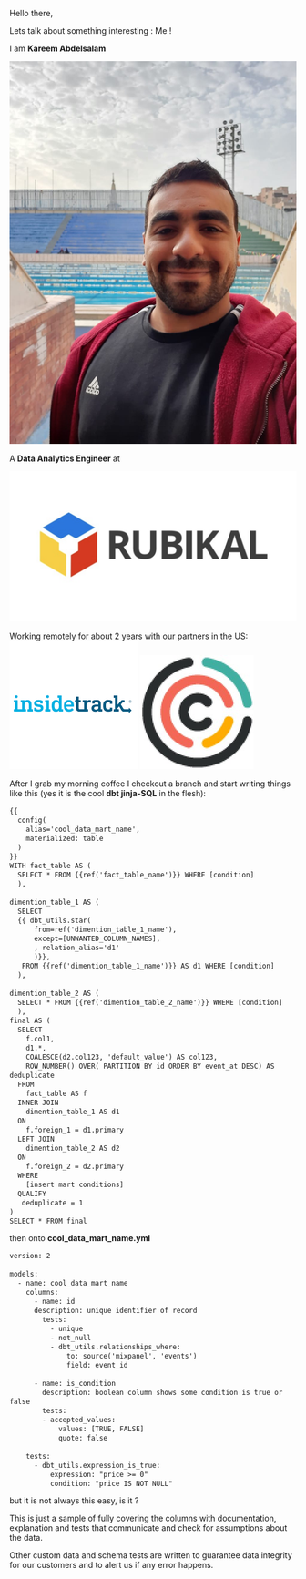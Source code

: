 Hello there,

Lets talk about something interesting : Me !

I am **Kareem Abdelsalam**

![my photo](me.jpeg)

A **Data Analytics Engineer** at

![Rubikal Logo](Rubikal.png)

Working remotely for about 2 years with our partners in the US:
![Insidetrack Logo](insidetrack.png) ![Concentrical Logo](concentrical.jpeg)

After I grab my morning coffee I checkout a branch and start writing things like this (yes it is the cool **dbt jinja-SQL** in the flesh):
```
{{
  config(
    alias='cool_data_mart_name',
    materialized: table
  )
}}
WITH fact_table AS (
  SELECT * FROM {{ref('fact_table_name')}} WHERE [condition]
  ),

dimention_table_1 AS (
  SELECT
  {{ dbt_utils.star(
      from=ref('dimention_table_1_name'),
      except=[UNWANTED_COLUMN_NAMES],
      , relation_alias='d1'
      )}},
   FROM {{ref('dimention_table_1_name')}} AS d1 WHERE [condition]
  ),

dimention_table_2 AS (
  SELECT * FROM {{ref('dimention_table_2_name')}} WHERE [condition]
  ),
final AS (
  SELECT
    f.col1,
    d1.*,
    COALESCE(d2.col123, 'default_value') AS col123,
    ROW_NUMBER() OVER( PARTITION BY id ORDER BY event_at DESC) AS deduplicate
  FROM
    fact_table AS f
  INNER JOIN
    dimention_table_1 AS d1
  ON
    f.foreign_1 = d1.primary
  LEFT JOIN
    dimention_table_2 AS d2
  ON
    f.foreign_2 = d2.primary
  WHERE
    [insert mart conditions]
  QUALIFY
   deduplicate = 1
)
SELECT * FROM final
  ```


then onto **cool_data_mart_name.yml**

```
version: 2

models:
  - name: cool_data_mart_name
    columns:
      - name: id
      description: unique identifier of record
        tests:
          - unique
          - not_null
          - dbt_utils.relationships_where:
              to: source('mixpanel', 'events')
              field: event_id

      - name: is_condition
        description: boolean column shows some condition is true or false
        tests:
        - accepted_values:
            values: [TRUE, FALSE]
            quote: false

    tests:
      - dbt_utils.expression_is_true:
          expression: "price >= 0"
          condition: "price IS NOT NULL"

```

but it is not always this easy, is it ?

This is just a sample of fully covering the columns with documentation, explanation and tests that communicate and check for assumptions about the data.

Other custom data and schema tests are written to guarantee data integrity for our customers and to alert us if any error happens.
